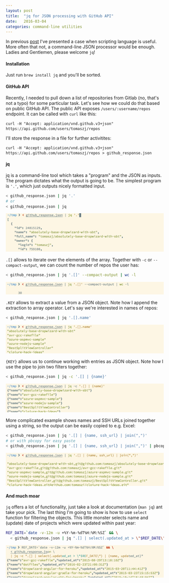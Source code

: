 ```yaml
---
layout: post
title:  "jq for JSON processing with GitHub API"
date:   2016-03-04
categories: command-line utilities
---
```


In previous [post](/ruby/2016/02/21/gitlab-and-interactive-ruby.html) I've presented a case when scripting language is useful. More often that not, a command-line JSON processor would be enough. Ladies and Gentlemen, please welcome `jq`!

#### Installation

Just run `brew install jq` and you'll be sorted.

#### GitHub API

Recently, I needed to pull down a list of repositories from Gitlab (no, that's not a typo) for some particular task. Let's see how we could do that based on public GitHub API. The public API exposes `/users/:username/repos` endpoint. It can be called with `curl` like this:

    curl -H "Accept: application/vnd.github.v3+json" https://api.github.com/users/tomaszj/repos

I'll store the response in a file for further activitites:

    curl -H "Accept: application/vnd.github.v3+json" https://api.github.com/users/tomaszj/repos > github_response.json

#### jq

jq is a command-line tool which takes a "program" and the JSON as inputs. The program dictates what the output is going to be. The simplest program is `'.'`, which just outputs nicely formatted input.

```bash
< github_response.json | jq '.'
# or
< github_response.json | jq
```

![jq 1st example](/images/jq/jq1.png)

`.[]` allows to iterate over the elements of the array. Together with `-c` or `--compact-output`, we can count the number of repos the user has:

```bash
< github_response.json | jq '.[]' --compact-output | wc -l
```

![jq 2st example](/images/jq/jq2.png)

`.KEY` allows to extract a value from a JSON object. Note how I append the extraction to array operator. Let's say we're interested in names of repos:

```bash
< github_response.json | jq '.[].name'
```

![jq 3st example](/images/jq/jq3.png)

`{KEY}` allows us to continue working with entries as JSON object. Note how I use the pipe to join two filters together:

```bash
< github_response.json | jq -c '.[] | {name}'
```
![jq 4st example](/images/jq/jq4.png)

More complicated example shows names and SSH URLs joined together using a string, so the output can be easily copied to e.g. Excel:

```bash
< github_response.json | jq '.[] | {name, ssh_url} | join(",")'
# or with pbcopy for easy paste
< github_response.json | jq '.[] | {name, ssh_url} | join(",")' | pbcopy
```

![jq 5st example](/images/jq/jq5.png)

#### And much moar

`jq` offers a lot of functionality, just take a look at documentation (`man jq`) ant take your pick. The last thing I'm going to show is how to use `select` function for filtering the objects. This little monster selects name and (update) date of projects which were updated within past year:

```bash
REF_DATE=`date -v-12m -u +%Y-%m-%dT%H:%M:%SZ` && \
  < github_response.json | jq ".[] | select(.updated_at > \"$REF_DATE\") | {name, updated_at}"
```

![jq 6st example](/images/jq/jq6.png)

